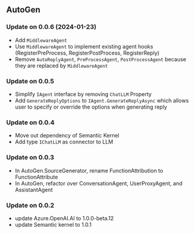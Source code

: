 ## AutoGen
### Update on 0.0.6 (2024-01-23)
- Add `MiddlewareAgent`
- Use `MiddlewareAgent` to implement existing agent hooks (RegisterPreProcess, RegisterPostProcess, RegisterReply)
- Remove `AutoReplyAgent`, `PreProcessAgent`, `PostProcessAgent` because they are replaced by `MiddlewareAgent`
### Update on 0.0.5
- Simplify `IAgent` interface by removing `ChatLLM` Property
- Add `GenerateReplyOptions` to `IAgent.GenerateReplyAsync` which allows user to specify or override the options when generating reply

### Update on 0.0.4
- Move out dependency of Semantic Kernel
- Add type `IChatLLM` as connector to LLM

### Update on 0.0.3
- In AutoGen.SourceGenerator, rename FunctionAttribution to FunctionAttribute
- In AutoGen, refactor over ConversationAgent, UserProxyAgent, and AssistantAgent

### Update on 0.0.2
- update Azure.OpenAI.AI to 1.0.0-beta.12
- update Semantic kernel to 1.0.1